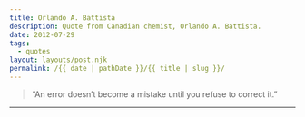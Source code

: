 ```yaml
---
title: Orlando A. Battista
description: Quote from Canadian chemist, Orlando A. Battista.
date: 2012-07-29
tags: 
  - quotes
layout: layouts/post.njk
permalink: /{{ date | pathDate }}/{{ title | slug }}/
---
```


> “An error doesn’t become a mistake until you refuse to correct it.”

---
